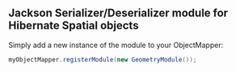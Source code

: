 ## Jackson Serializer/Deserializer module for Hibernate Spatial objects

Simply add a new instance of the module to your ObjectMapper:


```java
myObjectMapper.registerModule(new GeometryModule());
```
